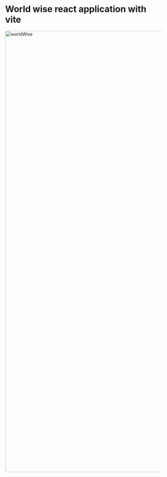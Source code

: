 <h1>World wise react application with vite</h1>

<img width="1421" alt="worldWise" src="https://github.com/user-attachments/assets/36c25e12-b72d-47ce-848b-bb50948b3481" />
